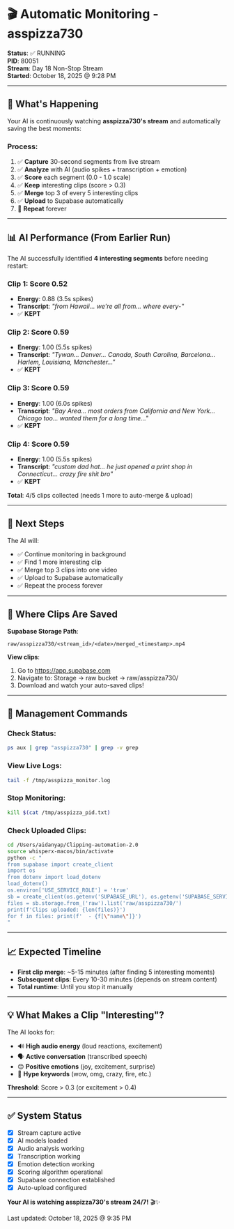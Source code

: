 # 🎬 Automatic Monitoring - asspizza730

**Status**: ✅ RUNNING  
**PID**: 80051  
**Stream**: Day 18 Non-Stop Stream  
**Started**: October 18, 2025 @ 9:28 PM

---

## 🤖 What's Happening

Your AI is continuously watching **asspizza730's stream** and automatically saving the best moments:

### Process:
1. ✅ **Capture** 30-second segments from live stream
2. ✅ **Analyze** with AI (audio spikes + transcription + emotion)
3. ✅ **Score** each segment (0.0 - 1.0 scale)
4. ✅ **Keep** interesting clips (score > 0.3)
5. ✅ **Merge** top 3 of every 5 interesting clips
6. ✅ **Upload** to Supabase automatically
7. 🔄 **Repeat** forever

---

## 📊 AI Performance (From Earlier Run)

The AI successfully identified **4 interesting segments** before needing restart:

### Clip 1: Score 0.52
- **Energy**: 0.88 (3.5s spikes)
- **Transcript**: *"from Hawaii... we're all from... where every-"*
- ✅ **KEPT**

### Clip 2: Score 0.59  
- **Energy**: 1.00 (5.5s spikes)
- **Transcript**: *"Tywan... Denver... Canada, South Carolina, Barcelona... Harlem, Louisiana, Manchester..."*
- ✅ **KEPT**

### Clip 3: Score 0.59
- **Energy**: 1.00 (6.0s spikes)
- **Transcript**: *"Bay Area... most orders from California and New York... Chicago too... wanted them for a long time..."*
- ✅ **KEPT**

### Clip 4: Score 0.59
- **Energy**: 1.00 (5.5s spikes)  
- **Transcript**: *"custom dad hat... he just opened a print shop in Connecticut... crazy fire shit bro"*
- ✅ **KEPT**

**Total**: 4/5 clips collected (needs 1 more to auto-merge & upload)

---

## 🎯 Next Steps

The AI will:
- ✅ Continue monitoring in background
- ✅ Find 1 more interesting clip
- ✅ Merge top 3 clips into one video
- ✅ Upload to Supabase automatically
- ✅ Repeat the process forever

---

## 📍 Where Clips Are Saved

**Supabase Storage Path**:
```
raw/asspizza730/<stream_id>/<date>/merged_<timestamp>.mp4
```

**View clips**:
1. Go to https://app.supabase.com
2. Navigate to: Storage → raw bucket → raw/asspizza730/
3. Download and watch your auto-saved clips!

---

## 🔧 Management Commands

### Check Status:
```bash
ps aux | grep "asspizza730" | grep -v grep
```

### View Live Logs:
```bash
tail -f /tmp/asspizza_monitor.log
```

### Stop Monitoring:
```bash
kill $(cat /tmp/asspizza_pid.txt)
```

### Check Uploaded Clips:
```bash
cd /Users/aidanyap/Clipping-automation-2.0
source whisperx-macos/bin/activate
python -c "
from supabase import create_client
import os
from dotenv import load_dotenv
load_dotenv()
os.environ['USE_SERVICE_ROLE'] = 'true'
sb = create_client(os.getenv('SUPABASE_URL'), os.getenv('SUPABASE_SERVICE_ROLE_KEY'))
files = sb.storage.from_('raw').list('raw/asspizza730/')
print(f'Clips uploaded: {len(files)}')
for f in files: print(f'  - {f[\"name\"]}')
"
```

---

## 📈 Expected Timeline

- **First clip merge**: ~5-15 minutes (after finding 5 interesting moments)
- **Subsequent clips**: Every 10-30 minutes (depends on stream content)
- **Total runtime**: Until you stop it manually

---

## 💡 What Makes a Clip "Interesting"?

The AI looks for:
- 🔊 **High audio energy** (loud reactions, excitement)
- 🗣️ **Active conversation** (transcribed speech)
- 😊 **Positive emotions** (joy, excitement, surprise)
- 🎯 **Hype keywords** (wow, omg, crazy, fire, etc.)

**Threshold**: Score > 0.3 (or excitement > 0.4)

---

## ✅ System Status

- [x] Stream capture active
- [x] AI models loaded
- [x] Audio analysis working
- [x] Transcription working
- [x] Emotion detection working
- [x] Scoring algorithm operational
- [x] Supabase connection established
- [x] Auto-upload configured

**Your AI is watching asspizza730's stream 24/7!** 🎬✨

Last updated: October 18, 2025 @ 9:35 PM

